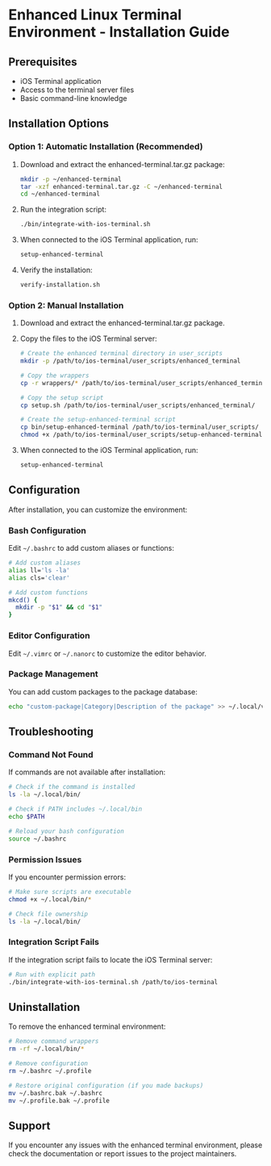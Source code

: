 # Enhanced Linux Terminal Environment - Installation Guide

## Prerequisites

- iOS Terminal application
- Access to the terminal server files
- Basic command-line knowledge

## Installation Options

### Option 1: Automatic Installation (Recommended)

1. Download and extract the enhanced-terminal.tar.gz package:
   ```bash
   mkdir -p ~/enhanced-terminal
   tar -xzf enhanced-terminal.tar.gz -C ~/enhanced-terminal
   cd ~/enhanced-terminal
   ```

2. Run the integration script:
   ```bash
   ./bin/integrate-with-ios-terminal.sh
   ```

3. When connected to the iOS Terminal application, run:
   ```bash
   setup-enhanced-terminal
   ```

4. Verify the installation:
   ```bash
   verify-installation.sh
   ```

### Option 2: Manual Installation

1. Download and extract the enhanced-terminal.tar.gz package.

2. Copy the files to the iOS Terminal server:
   ```bash
   # Create the enhanced terminal directory in user_scripts
   mkdir -p /path/to/ios-terminal/user_scripts/enhanced_terminal
   
   # Copy the wrappers
   cp -r wrappers/* /path/to/ios-terminal/user_scripts/enhanced_terminal/
   
   # Copy the setup script
   cp setup.sh /path/to/ios-terminal/user_scripts/enhanced_terminal/
   
   # Create the setup-enhanced-terminal script
   cp bin/setup-enhanced-terminal /path/to/ios-terminal/user_scripts/
   chmod +x /path/to/ios-terminal/user_scripts/setup-enhanced-terminal
   ```

3. When connected to the iOS Terminal application, run:
   ```bash
   setup-enhanced-terminal
   ```

## Configuration

After installation, you can customize the environment:

### Bash Configuration

Edit `~/.bashrc` to add custom aliases or functions:
```bash
# Add custom aliases
alias ll='ls -la'
alias cls='clear'

# Add custom functions
mkcd() {
  mkdir -p "$1" && cd "$1"
}
```

### Editor Configuration

Edit `~/.vimrc` or `~/.nanorc` to customize the editor behavior.

### Package Management

You can add custom packages to the package database:
```bash
echo "custom-package|Category|Description of the package" >> ~/.local/var/lib/pkg/available.txt
```

## Troubleshooting

### Command Not Found

If commands are not available after installation:
```bash
# Check if the command is installed
ls -la ~/.local/bin/

# Check if PATH includes ~/.local/bin
echo $PATH

# Reload your bash configuration
source ~/.bashrc
```

### Permission Issues

If you encounter permission errors:
```bash
# Make sure scripts are executable
chmod +x ~/.local/bin/*

# Check file ownership
ls -la ~/.local/bin/
```

### Integration Script Fails

If the integration script fails to locate the iOS Terminal server:
```bash
# Run with explicit path
./bin/integrate-with-ios-terminal.sh /path/to/ios-terminal
```

## Uninstallation

To remove the enhanced terminal environment:
```bash
# Remove command wrappers
rm -rf ~/.local/bin/*

# Remove configuration
rm ~/.bashrc ~/.profile

# Restore original configuration (if you made backups)
mv ~/.bashrc.bak ~/.bashrc
mv ~/.profile.bak ~/.profile
```

## Support

If you encounter any issues with the enhanced terminal environment, please check the documentation or report issues to the project maintainers.
